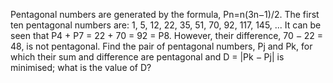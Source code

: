  Pentagonal numbers are generated by the formula, Pn=n(3n<img src='images/symbol_minus.gif' width='9' height='3' alt='&minus;' border='0' style='vertical-align:middle;' />1)/2. The first ten pentagonal numbers are:  1, 5, 12, 22, 35, 51, 70, 92, 117, 145, ...  It can be seen that P4 + P7 = 22 + 70 = 92 = P8. However, their difference, 70 <img src='images/symbol_minus.gif' width='9' height='3' alt='&minus;' border='0' style='vertical-align:middle;' /> 22 = 48, is not pentagonal.  Find the pair of pentagonal numbers, Pj and Pk, for which their sum and difference are pentagonal and D = |Pk <img src='images/symbol_minus.gif' width='9' height='3' alt='&minus;' border='0' style='vertical-align:middle;' /> Pj| is minimised; what is the value of D?  